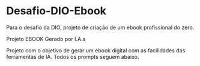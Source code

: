 # Desafio-DIO-Ebook
Para o desafio da DIO, projeto de criação de um ebook profissional do zero.

Projeto EBOOK Gerado por I.A.s

Projeto com o objetivo de gerar um ebook digital com as facilidades das ferramentas de IA. Todos os prompts seguem abaixo.